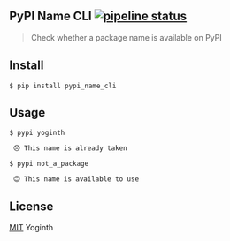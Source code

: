 ## PyPI Name CLI [![pipeline status](https://gitlab.com/yoginth/pypi_name_cli/badges/master/pipeline.svg)](https://gitlab.com/yoginth/pypi_name_cli/commits/master)

> Check whether a package name is available on PyPI

## Install

```
$ pip install pypi_name_cli
```

## Usage

```
$ pypi yoginth

 😞 This name is already taken

$ pypi not_a_package

 😊 This name is available to use
```

## License

[MIT][license] Yoginth

[LICENSE]: https://mit.yoginth.com
